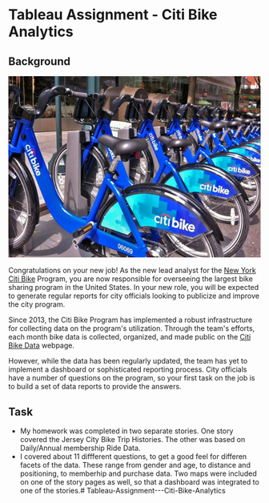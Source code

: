 # Tableau Assignment - Citi Bike Analytics

## Background

![Citi-Bikes](Images/citi-bike-station-bikes.jpg)

Congratulations on your new job! As the new lead analyst for the [New York Citi Bike](https://en.wikipedia.org/wiki/Citi_Bike) Program, you are now responsible for overseeing the largest bike sharing program in the United States. In your new role, you will be expected to generate regular reports for city officials looking to publicize and improve the city program.

Since 2013, the Citi Bike Program has implemented a robust infrastructure for collecting data on the program's utilization. Through the team's efforts, each month bike data is collected, organized, and made public on the [Citi Bike Data](https://www.citibikenyc.com/system-data) webpage.

However, while the data has been regularly updated, the team has yet to implement a dashboard or sophisticated reporting process. City officials have a number of questions on the program, so your first task on the job is to build a set of data reports to provide the answers. 

## Task

* My homework was completed in two separate stories. One story covered the Jersey City Bike Trip Histories. The other was based on Daily/Annual membership Ride Data.
* I covered about 11 diffferent questions, to get a good feel for differen facets of the data. These range from gender and age, to distance and positioning, to memberhip and purchase data. Two maps were included on one of the story pages as well, so that a dashboard was integrated to one of the stories.# Tableau-Assignment---Citi-Bike-Analytics
